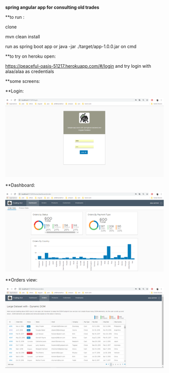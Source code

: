 **spring angular app for consulting old trades**

**to run :

clone 

mvn clean install 

run as spring boot app or java -jar ./target/app-1.0.0.jar on cmd 


**to try on heroku open: 

https://peaceful-oasis-51217.herokuapp.com/#/login  and try login with alaa/alaa as credentials


**some screens:

**Login:

![alt text](https://raw.githubusercontent.com/alaaeddinezammel/TradingGUI/master/Cap1.PNG)


**Dashboard:

![alt text](https://raw.githubusercontent.com/alaaeddinezammel/TradingGUI/master/Cap2.PNG)


**Orders view:

![alt text](https://raw.githubusercontent.com/alaaeddinezammel/TradingGUI/master/Cap3.PNG)
